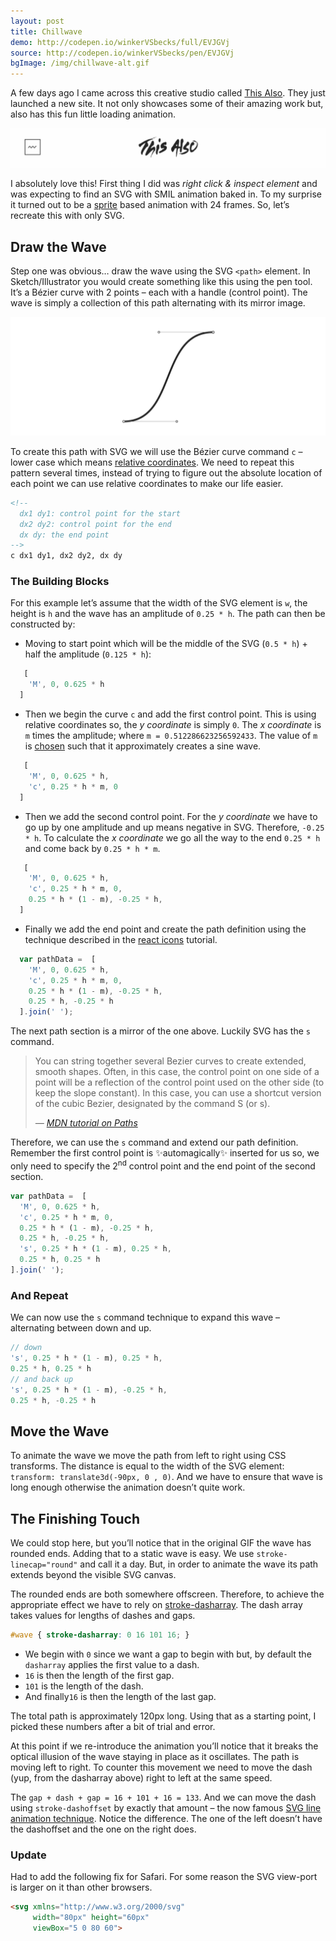 ```yaml
---
layout: post
title: Chillwave
demo: http://codepen.io/winkerVSbecks/full/EVJGVj
source: http://codepen.io/winkerVSbecks/pen/EVJGVj
bgImage: /img/chillwave-alt.gif
---
```


<p data-height="300"
  data-theme-id="26435"
  data-slug-hash="EVJGVj"
  data-default-tab="result"
  data-user="winkerVSbecks"
  data-embed-version="2"
  data-pen-title="React Draggable Chat Head" class="codepen">
</p>
<script async src="https://production-assets.codepen.io/assets/embed/ei.js"></script>

A few days ago I came across this creative studio called  [This Also](http://thisalso.com). They just launched a new site. It not only showcases some of their amazing work but, also has this fun little loading animation.

![chillwave](/img/chillwave.gif)

I absolutely love this! First thing I did was *right click & inspect element* and was expecting to find an SVG with SMIL animation baked in. To my surprise it turned out to be a  [sprite](http://thisalso.com/img/global/chillwave.png) based animation with 24 frames. So, let’s recreate this with only SVG.



## Draw the Wave

Step one was obvious… draw the wave using the SVG `<path>` element. In Sketch/Illustrator you would create something like this using the pen tool. It’s a Bézier curve with 2 points – each with a handle (control point). The wave is simply a collection of this path alternating with its mirror image.

![wave path](/img/wave-path.jpg)

To create this path with SVG we will use the Bézier curve command `c` – lower case which means  [relative coordinates](https://developer.mozilla.org/en-US/docs/Web/SVG/Tutorial/Paths). We need to repeat this pattern several times, instead of trying to figure out the absolute location of each point we can use relative coordinates to make our life easier.

```html
<!--
  dx1 dy1: control point for the start
  dx2 dy2: control point for the end
  dx dy: the end point
-->
c dx1 dy1, dx2 dy2, dx dy
```

### The Building Blocks

For this example let’s assume that the width of the SVG element is `w`, the height is `h` and the wave has an amplitude of `0.25 * h`. The path can then be constructed by:

- Moving to start point which will be the middle of the SVG (`0.5 * h`) + half the amplitude (`0.125 * h`):

```js
   [
    'M', 0, 0.625 * h
  ]
```

- Then we begin the curve `c` and add the first control point. This is using relative coordinates so, the *y coordinate* is simply `0`. The *x coordinate* is `m` times the amplitude; where `m = 0.512286623256592433`. The value of `m` is  [chosen](http://stackoverflow.com/a/13935397/1365008) such that it approximately creates a sine wave.

```js
   [
    'M', 0, 0.625 * h,
    'c', 0.25 * h * m, 0
  ]
```

- Then we add the second control point. For the *y coordinate* we have to go up by one amplitude and up means negative in SVG. Therefore, `-0.25 * h`. To calculate the *x coordinate* we go all the way to the end `0.25 * h` and come back by `0.25 * h * m`.

```js
   [
    'M', 0, 0.625 * h,
    'c', 0.25 * h * m, 0,
    0.25 * h * (1 - m), -0.25 * h,
  ]
```

- Finally we add the end point and create the path definition using the technique described in the  [react icons](http://jxnblk.com/react-icons) tutorial.

```js
  var pathData =  [
    'M', 0, 0.625 * h,
    'c', 0.25 * h * m, 0,
    0.25 * h * (1 - m), -0.25 * h,
    0.25 * h, -0.25 * h
  ].join(' ');
```

<p data-height="280"
  data-theme-id="7569"
  data-slug-hash="OyGGqr"
  data-default-tab="result"
  data-user="winkerVSbecks"
  class='codepen'>
</p>
<script async src="//assets.codepen.io/assets/embed/ei.js"></script>

The next path section is a mirror of the one above. Luckily SVG has the `s` command.

<blockquote>
  <p>You can string together several Bezier curves to create extended, smooth shapes. Often, in this case, the control point on one side of a point will be a reflection of the control point used on the other side (to keep the slope constant). In this case, you can use a shortcut version of the cubic Bezier, designated by the command S (or s).</p>

  <cite>
    &mdash; <a href="https://developer.mozilla.org/en-US/docs/Web/SVG/Tutorial/Paths">MDN tutorial on Paths</a>
  </cite>
</blockquote>

Therefore, we can use the `s` command and extend our path definition. Remember the first control point is ✨automagically✨ inserted for us so, we only need to specify the 2<sup>nd</sup> control point and the end point of the second section.

```js
var pathData =  [
  'M', 0, 0.625 * h,
  'c', 0.25 * h * m, 0,
  0.25 * h * (1 - m), -0.25 * h,
  0.25 * h, -0.25 * h,
  's', 0.25 * h * (1 - m), 0.25 * h,
  0.25 * h, 0.25 * h
].join(' ');
```

<p data-height="280"
  data-theme-id="7569"
  data-slug-hash="YyMbYB"
  data-default-tab="result"
  data-user="winkerVSbecks"
  class='codepen'>
</p>
<script async src="//assets.codepen.io/assets/embed/ei.js"></script>

### And Repeat

We can now use the `s` command technique to expand this wave – alternating between down and up.

```js
// down
's', 0.25 * h * (1 - m), 0.25 * h,
0.25 * h, 0.25 * h
// and back up
's', 0.25 * h * (1 - m), -0.25 * h,
0.25 * h, -0.25 * h
```

<p data-height="280"
  data-theme-id="7569"
  data-slug-hash="wKZbma"
  data-default-tab="result"
  data-user="winkerVSbecks"
  class='codepen'>
</p>
<script async src="//assets.codepen.io/assets/embed/ei.js"></script>

## Move the Wave

To animate the wave we move the path from left to right using CSS transforms. The distance is equal to the width of the SVG element: `transform: translate3d(-90px, 0 , 0)`. And we have to ensure that wave is long enough otherwise the animation doesn’t quite work.

<p data-height="280"
  data-theme-id="7569"
  data-slug-hash="zvXQmW"
  data-default-tab="result"
  data-user="winkerVSbecks"
  class='codepen'>
</p>
<script async src="//assets.codepen.io/assets/embed/ei.js"></script>

## The Finishing Touch

We could stop here, but you’ll notice that in the original GIF the wave has rounded ends. Adding that to a static wave is easy. We use `stroke-linecap="round"` and call it a day. But, in order to animate the wave its path extends beyond the visible SVG canvas.

The rounded ends are both somewhere offscreen. Therefore, to achieve the appropriate effect we have to rely on  [stroke-dasharray](https://developer.mozilla.org/en-US/docs/Web/SVG/Attribute/stroke-dasharray). The dash array takes values for lengths of dashes and gaps.

```css
#wave { stroke-dasharray: 0 16 101 16; }
```

- We begin with `0` since we want a gap to begin with but, by default the `dasharray` applies the first value to a dash.
- `16` is then the length of the first gap.
- `101` is the length of the dash.
- And finally`16` is then the length of the last gap.

The total path is approximately 120px long. Using that as a starting point, I picked these numbers after a bit of trial and error.

<p data-height="280"
  data-theme-id="7569"
  data-slug-hash="KdYLJm"
  data-default-tab="result"
  data-user="winkerVSbecks"
  class='codepen'>
</p>
<script async src="//assets.codepen.io/assets/embed/ei.js"></script>

At this point if we re-introduce the animation you’ll notice that it breaks the optical illusion of the wave  staying in place as it oscillates. The path is moving left to right. To counter this movement we need to move the dash (yup, from the dasharray above) right to left at the same speed.

The `gap + dash + gap = 16 + 101 + 16 = 133`. And we can move the dash using `stroke-dashoffset` by exactly that amount – the now famous  [SVG line animation technique](https://css-tricks.com/svg-line-animation-works). Notice the difference. The one of the left doesn’t have the dashoffset and the one on the right does.

<p data-height="280"
  data-theme-id="7569"
  data-slug-hash="JYVqVe"
  data-default-tab="result"
  data-user="winkerVSbecks"
  class='codepen'>
</p>
<script async src="//assets.codepen.io/assets/embed/ei.js"></script>

### Update

Had to add the following fix for Safari. For some reason the SVG view-port is larger on it than other browsers.

```html
<svg xmlns="http://www.w3.org/2000/svg"
     width="80px" height="60px"
     viewBox="5 0 80 60">
```
